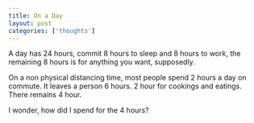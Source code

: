 ```yaml
---
title: On a Day
layout: post
categories: ['thoughts']
---
```

A day has 24 hours, commit 8 hours to sleep and 8 hours to work, the remaining 8 hours is for anything you want, supposedly.

On a non physical distancing time, most people spend 2 hours a day on commute. It leaves a person 6 hours. 2 hour for cookings and eatings. There remains 4 hour. 

I wonder, how did I spend for the 4 hours?
